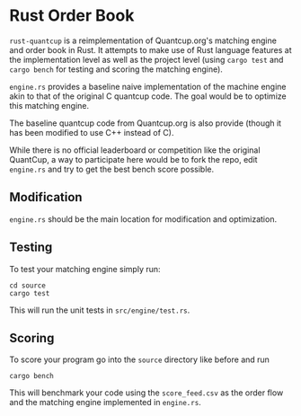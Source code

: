 # Rust Order Book

`rust-quantcup` is a reimplementation of Quantcup.org's matching engine and order book in Rust. It attempts to make use of Rust language features at the implementation level as well as the project level (using `cargo test` and `cargo bench` for testing and scoring the matching engine).

`engine.rs` provides a baseline naive implementation of the machine engine akin to that of the original C quantcup code. The goal would be to optimize this matching engine.

The baseline quantcup code from Quantcup.org is also provide (though it has been modified to use C++ instead of C).

While there is no official leaderboard or competition like the original QuantCup, a way to participate here would be to fork the repo, edit `engine.rs` and try to get the best bench score possible.

## Modification

`engine.rs` should be the main location for modification and optimization.

## Testing

To test your matching engine simply run:

```
cd source
cargo test
```

This will run the unit tests in `src/engine/test.rs`.

## Scoring

To score your program go into the `source` directory like before and run

```
cargo bench
```

This will benchmark your code using the `score_feed.csv` as the order flow and the matching engine implemented in `engine.rs`.
